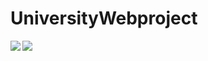 # UniversityWebproject
<img align="left" src="https://img.shields.io/badge/Language-C%23-green" />
<img align="left" src="https://img.shields.io/badge/Framework-asp.net%20core-green" />
